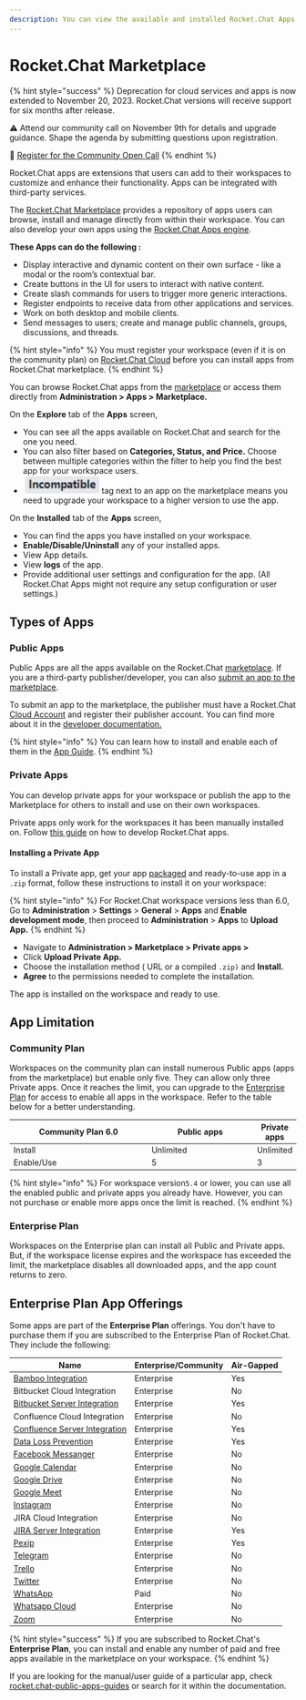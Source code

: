 ```yaml
---
description: You can view the available and installed Rocket.Chat Apps and manage them.
---
```


# Rocket.Chat Marketplace

{% hint style="success" %}
Deprecation for cloud services and apps is now extended to November 20, 2023. Rocket.Chat versions will receive support for six months after release.

⚠️ Attend our community call on November 9th for details and upgrade guidance. Shape the agenda by submitting questions upon registration.

🔗 [Register for the Community Open Call](https://app.livestorm.co/rocket-chat/community-open-call-1?type=detailed)
{% endhint %}

Rocket.Chat apps are extensions that users can add to their workspaces to customize and enhance their functionality. Apps can be integrated with third-party services.

The [Rocket.Chat Marketplace](https://www.rocket.chat/marketplace) provides a repository of apps users can browse, install and manage directly from within their workspace. You can also develop your own apps using the [Rocket.Chat Apps engine](https://developer.rocket.chat/apps-engine).

**These Apps can do the following :**

* Display interactive and dynamic content on their own surface - like a modal or the room’s contextual bar.
* Create buttons in the UI for users to interact with native content.
* Create slash commands for users to trigger more generic interactions.
* Register endpoints to receive data from other applications and services.
* Work on both desktop and mobile clients.
* Send messages to users; create and manage public channels, groups, discussions, and threads.

{% hint style="info" %}
You must register your workspace (even if it is on the community plan) on [Rocket.Chat Cloud](https://cloud.rocket.chat) before you can install apps from Rocket.Chat marketplace.
{% endhint %}

You can browse Rocket.Chat apps from the [marketplace](https://rocket.chat/marketplace) or access them directly from **Administration > Apps > Marketplace.**

On the **Explore** tab of the **Apps** screen,

* You can see all the apps available on Rocket.Chat and search for the one you need.
* You can also filter based on **Categories, Status, and Price.** Choose between multiple categories within the filter to help you find the best app for your workspace users.
* <img src="../../.gitbook/assets/image (917).png" alt="" data-size="line"> tag next to an app on the marketplace means you need to upgrade your workspace to a higher version to use the app.

On the **Installed** tab of the **Apps** screen,

* You can find the apps you have installed on your workspace.
* **Enable/Disable/Uninstall** any of your installed apps.
* View App details.
* View **logs** of the app.
* Provide additional user settings and configuration for the app. (All Rocket.Chat Apps might not require any setup configuration or user settings.)

## Types of Apps

### Public Apps

Public Apps are all the apps available on the Rocket.Chat [marketplace](https://www.rocket.chat/marketplace). If you are a third-party publisher/developer, you can also [submit an app to the marketplace](https://developer.rocket.chat/apps-engine/app-submission-to-the-marketplace).

To submit an app to the marketplace, the publisher must have a Rocket.Chat [Cloud Account](https://cloud.rocket.chat/login) and register their publisher account. You can find more about it in the [developer documentation. ](https://developer.rocket.chat/apps-engine/app-submission-to-the-marketplace)

{% hint style="info" %}
You can learn how to install and enable each of them in the [App Guide](rocket.chat-public-apps-guides/).
{% endhint %}

### Private Apps

You can develop private apps for your workspace or publish the app to the Marketplace for others to install and use on their own workspaces.

Private apps only work for the workspaces it has been manually installed on. Follow [this guide](https://developer.rocket.chat/apps-engine/getting-started/creating-an-app) on how to develop Rocket.Chat apps.

#### Installing a Private App

To install a Private app, get your app [packaged](https://developer.rocket.chat/apps-engine/app-submission-to-the-marketplace#package-the-app) and ready-to-use app in a `.zip` format, follow these instructions to install it on your workspace:

{% hint style="info" %}
For Rocket.Chat workspace versions less than 6.0, Go to **Administration** > **Settings** > **General** > **Apps** and **Enable development mode**, then proceed to **Administration** > **Apps** to **Upload App.**
{% endhint %}

* Navigate to **Administration  > Marketplace > Private apps >**&#x20;
* Click **Upload Private App.**
* Choose the installation method ( URL or a compiled `.zip)` and **Install.**
* **Agree** to the permissions needed to complete the installation.

The app is installed on the workspace and ready to use.

## App Limitation

### Community Plan

Workspaces on the community plan can install numerous Public apps (apps from the marketplace) but enable only five. They can allow only three Private apps. Once it reaches the limit, you can upgrade to the [Enterprise Plan](../../setup-and-configure/enterprise-license-application.md) for access to enable all apps in the workspace.  Refer to the table below for a better understanding.

<table><thead><tr><th width="266.3333333333333">Community Plan 6.0</th><th width="199">Public apps</th><th>Private apps</th></tr></thead><tbody><tr><td>Install</td><td>Unlimited</td><td>Unlimited</td></tr><tr><td>Enable/Use</td><td>5</td><td>3</td></tr></tbody></table>

{% hint style="info" %}
For workspace version`5.4` or lower, you can use all the enabled public and private apps you already have. However, you can not purchase or enable more apps once the limit is reached.&#x20;
{% endhint %}

### Enterprise Plan

Workspaces on the Enterprise plan can install all Public and Private apps. But, if the workspace license expires and the workspace has exceeded the limit, the marketplace disables all downloaded apps, and the app count returns to zero.

## Enterprise Plan App Offerings

Some apps are part of the **Enterprise Plan** offerings. You don't have to purchase them if you are subscribed to the Enterprise Plan of Rocket.Chat. They include the following:

| Name                                                                                                            | Enterprise/Community | Air-Gapped |
| --------------------------------------------------------------------------------------------------------------- | -------------------- | ---------- |
| [Bamboo Integration](rocket.chat-public-apps-guides/atlassian/bamboo-integration.md)                            | Enterprise           | Yes        |
| Bitbucket Cloud Integration                                                                                     | Enterprise           | No         |
| [Bitbucket Server Integration](rocket.chat-public-apps-guides/atlassian/bitbucket-server-integration.md)        | Enterprise           | Yes        |
| Confluence Cloud Integration                                                                                    | Enterprise           | No         |
| [Confluence Server Integration](rocket.chat-public-apps-guides/atlassian/confluence-server-integration.md)      | Enterprise           | Yes        |
| [Data Loss Prevention](rocket.chat-public-apps-guides/data-loss-prevention-dlp-app.md)                          | Enterprise           | Yes        |
| [Facebook Messanger](rocket.chat-public-apps-guides/omnichannel-apps/facebook-app/)                             | Enterprise           | No         |
| [Google Calendar](rocket.chat-public-apps-guides/google-calendar/)                                              | Enterprise           | No         |
| [Google Drive](rocket.chat-public-apps-guides/google-drive/)                                                    | Enterprise           | No         |
| [Google Meet](../../use-rocket.chat/rocket.chat-conference-call/conference-call-admin-guide/google-meet-app.md) | Enterprise           | No         |
| [Instagram](rocket.chat-public-apps-guides/omnichannel-apps/instagram-direct/)                                  | Enterprise           | No         |
| JIRA Cloud Integration                                                                                          | Enterprise           | No         |
| [JIRA Server Integration](rocket.chat-public-apps-guides/atlassian/jira-server-v2.0.md)                         | Enterprise           | Yes        |
| [Pexip](../../use-rocket.chat/rocket.chat-conference-call/conference-call-admin-guide/pexip-app.md)             | Enterprise           | Yes        |
| [Telegram](rocket.chat-public-apps-guides/omnichannel-apps/telegram-app/)                                       | Enterprise           | No         |
| [Trello](rocket.chat-public-apps-guides/trello.md)                                                              | Enterprise           | No         |
| [Twitter](broken-reference)                                                                                     | Enterprise           | No         |
| [WhatsApp](rocket.chat-public-apps-guides/omnichannel-apps/whatsapp/)                                           | Paid                 | No         |
| [Whatsapp Cloud](rocket.chat-public-apps-guides/omnichannel-apps/whatsapp-cloud-app/)                           | Enterprise           | No         |
| [Zoom](rocket.chat-public-apps-guides/zoom.md)                                                                  | Enterprise           | No         |

{% hint style="success" %}
If you are subscribed to Rocket.Chat's **Enterprise Plan**, you can install and enable any number of paid and free apps available in the marketplace on your workspace.
{% endhint %}

If you are looking for the manual/user guide of a particular app, check [rocket.chat-public-apps-guides](rocket.chat-public-apps-guides/ "mention") or search for it within the documentation.
